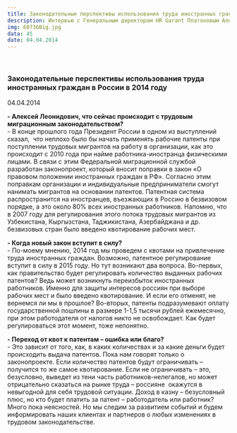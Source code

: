 ```yaml
---
title: Законодательные перспективы использования труда иностранных граждан в России в 2014 году
description: Интервью с Генеральным директором HR Garant Платоновым Алексеем Леонидовичем
img: 60736Big.jpg
data: 45
date: 04.04.2014
---
```


<div class="row newsdetail">
<div class="md-2">&nbsp;</div>
<div class="md-8 news-detail">
			<article-image
			class="detail_picture"
			border="0"
			src="60736Big.jpg"
			width="310"
			height="206"
			alt="Законодательные перспективы использования труда иностранных граждан в России в 2014 году"
			title="Законодательные перспективы использования труда иностранных граждан в России в 2014 году"
			/></article-image>
				<h3>Законодательные перспективы использования труда иностранных граждан в России в 2014 году</h3>
					<p class="date-news">04.04.2014</p>
	<p>
				<b>- Алексей Леонидович, что сейчас происходит с трудовым миграционным законодательством?</b><br>
 - В конце прошлого года Президент России в одном из выступлений сказал,&nbsp; что неплохо было бы начать применять рабочие патенты при поступлении трудовых мигрантов на работу в организации, как это происходит с 2010 года при найме работника-иностранца физическими лицами. В связи с этим Федеральной миграционной службой разработан законопроект, который вносит поправки в закон «О правовом положении иностранных граждан в РФ». Согласно этим поправкам организации и индивидуальные предприниматели смогут нанимать мигрантов на основании патентов. Патентная система распространится на иностранцев, въезжающих в Россию в безвизовом порядке, а это около 80% всех иностранных работников. Напомню, что в 2007 году для регулирования этого потока трудовых мигрантов из Узбекистана, Кыргызстана, Таджикистана, Азербайджана и др. безвизовых стран было введено квотирование рабочих мест. &nbsp;&nbsp;<br>
<p>
</p>
<p>
</p>
 <b>- Когда новый закон вступит в силу?</b><br>
 - По-моему мнению, 2014 год мы проведем с квотами на привлечение труда иностранных граждан. Возможно, патентное регулирование вступит в силу в 2015 году. Но тут возникают два вопроса. Во-первых, как правительство будет регулировать количество выданных рабочих патентов? Ведь может возникнуть переизбыток иностранных работников. Именно для защиты интересов россиян при выборе рабочих мест и было введено квотирование. И если его отменят, не вернемся ли мы в прошлое? Во-вторых, патенты подразумевают оплату государственной пошлины в размере 1-1,5 тысячи рублей ежемесячно, при этом работодателя от налогов никто не освобождает. Как будет регулироваться этот момент, тоже непонятно. &nbsp;&nbsp;<br>
<p>
</p>
<p>
</p>
 <b>- Переход от квот к патентам – ошибка или благо?</b><br>
 - Это зависит от того, как, в каких количествах и за какие деньги будет происходить выдача патентов. Пока нам говорят только о законопроекте. Если количество патентов будут ограничивать – получится то же самое квотирование. Если не ограничивать – это, безусловно, выведет из тени часть работников-нелегалов, но может отрицательно сказаться на рынке труда – россияне&nbsp; окажутся в невыгодной для себя трудовой ситуации. Доход в казну – безусловный плюс, но кто будет платить за патент – работодатель или работник? Много пока неясностей. Но мы следим за развитием событий и будем информировать наших клиентах и партнеров о любых изменениях в трудовом законодательстве.<br>	</p>
</div>
</div>